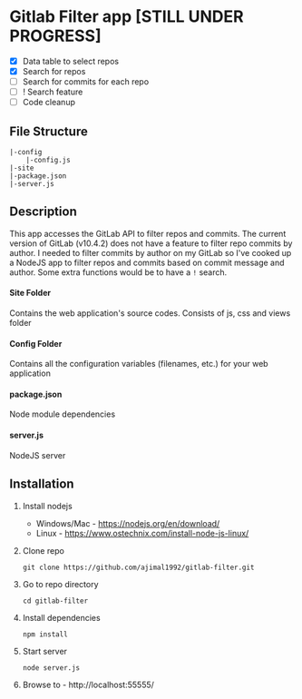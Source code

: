 # Gitlab Filter app [STILL UNDER PROGRESS]
- [x] Data table to select repos
- [x] Search for repos
- [ ] Search for commits for each repo
- [ ] ! Search feature
- [ ] Code cleanup
## File Structure
    |-config
        |-config.js
    |-site
    |-package.json
    |-server.js

## Description
This app accesses the GitLab API to filter repos and commits. The current version of  GitLab (v10.4.2) does not have a feature to filter repo commits by author. I needed to filter commits by author on my GitLab so I've cooked up a NodeJS app to filter repos and commits based on commit message and author. Some extra functions would be to have a `!` search.
#### Site Folder
Contains the web application's source codes. Consists of js, css and views folder
#### Config Folder
Contains all the configuration variables (filenames, etc.) for your web application
#### package.json
Node module dependencies
#### server.js
NodeJS server

## Installation
1. Install nodejs
    - Windows/Mac - https://nodejs.org/en/download/
    - Linux - https://www.ostechnix.com/install-node-js-linux/
2. Clone repo

       git clone https://github.com/ajimal1992/gitlab-filter.git
3. Go to repo directory

       cd gitlab-filter
4. Install dependencies

       npm install
5. Start server

       node server.js
6. Browse to - http://localhost:55555/

